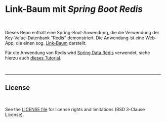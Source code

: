 # Link-Baum mit *Spring Boot Redis* #

<br>

Dieses Repo enthält eine Spring-Boot-Anwendung, die die Verwendung der Key-Value-Datenbank "Redis" demonstriert.
Die Anwendung ist eine Web-App, die einen sog. 
[Link-Baum](https://later.com/social-media-glossary/link-tree/) darstellt.

Für die Anwendung von Redis wird [Spring Data Redis](https://spring.io/projects/spring-data-redis)
verwendet, siehe hierzu auch [dieses Tutorial](https://www.baeldung.com/spring-data-redis-tutorial).

<br>

----

## License ##

<br>

See the [LICENSE file](LICENSE.md) for license rights and limitations (BSD 3-Clause License).

<br>
